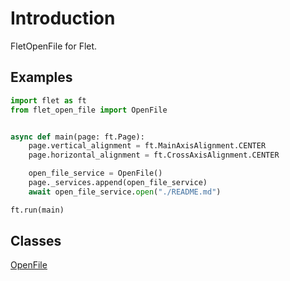 # Introduction

FletOpenFile for Flet.

## Examples

```python
import flet as ft
from flet_open_file import OpenFile


async def main(page: ft.Page):
    page.vertical_alignment = ft.MainAxisAlignment.CENTER
    page.horizontal_alignment = ft.CrossAxisAlignment.CENTER

    open_file_service = OpenFile()
    page._services.append(open_file_service)
    await open_file_service.open("./README.md")

ft.run(main)
```

## Classes

[OpenFile](FletOpenFile.md)


